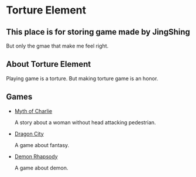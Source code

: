 # Torture Element
## This place is for storing game made by JingShing
But only the gmae that make me feel right.
## About Torture Element
Playing game is a torture. But making torture game is an honor.
## Games
* [Myth of Charlie](https://github.com/Torture-Element/Myth-of-Charlie)

  A story about a woman without head attacking pedestrian.
* [Dragon City](https://github.com/Torture-Element/DragonCity)

  A game about fantasy. 
* [Demon Rhapsody](https://github.com/Torture-Element/DemonRhapsody)

  A game about demon.
